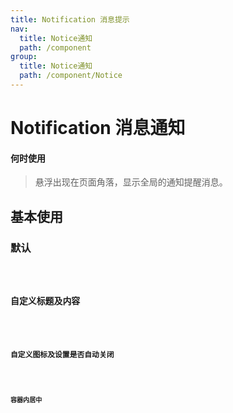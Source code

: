 ```yaml
---
title: Notification 消息提示
nav:
  title: Notice通知
  path: /component
group:
  title: Notice通知
  path: /component/Notice
---
```


# Notification 消息通知

#### 何时使用

> 悬浮出现在页面角落，显示全局的通知提醒消息。

## 基本使用

### 默认

<code src="./demo/index1.tsx" />

### 自定义标题及内容

<code src="./demo/index2.tsx" />

### 自定义图标及设置是否自动关闭

<code src="./demo/index3.tsx" />

### 容器内居中

<!-- <code src="./demo/index4.tsx" /> -->

<API></API>

